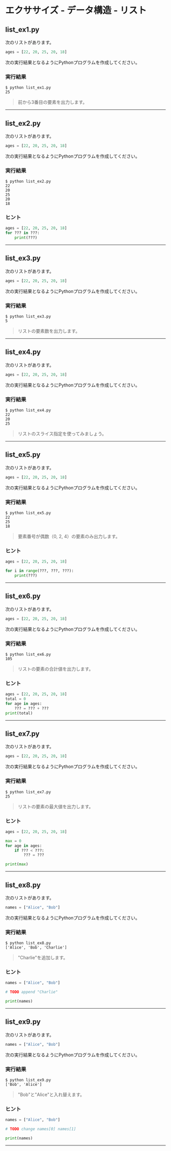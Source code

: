 # エクササイズ - データ構造 - リスト

## list_ex1.py

次のリストがあります。

``` python
ages = [22, 20, 25, 20, 18]
```

次の実行結果となるようにPythonプログラムを作成してください。

### 実行結果

``` 
$ python list_ex1.py 
25
```

> 前から3番目の要素を出力します。

---

## list_ex2.py

次のリストがあります。

``` python
ages = [22, 20, 25, 20, 18]
```

次の実行結果となるようにPythonプログラムを作成してください。

### 実行結果

``` 
$ python list_ex2.py 
22
20
25
20
18
```

### ヒント

``` python
ages = [22, 20, 25, 20, 18]
for ??? in ???:
    print(???)
```

---

## list_ex3.py

次のリストがあります。

``` python
ages = [22, 20, 25, 20, 18]
```

次の実行結果となるようにPythonプログラムを作成してください。

### 実行結果

``` 
$ python list_ex3.py 
5
```

> リストの要素数を出力します。

---

## list_ex4.py

次のリストがあります。

``` python
ages = [22, 20, 25, 20, 18]
```

次の実行結果となるようにPythonプログラムを作成してください。

### 実行結果

``` 
$ python list_ex4.py
22
20
25
```

> リストのスライス指定を使ってみましょう。

---

## list_ex5.py

次のリストがあります。

``` python
ages = [22, 20, 25, 20, 18]
```

次の実行結果となるようにPythonプログラムを作成してください。

### 実行結果

``` 
$ python list_ex5.py
22
25
18
```

> 要素番号が偶数（0, 2, 4）の要素のみ出力します。

### ヒント

``` python
ages = [22, 20, 25, 20, 18]

for i in range(???, ???, ???):
    print(???)
```

---

## list_ex6.py

次のリストがあります。

``` python
ages = [22, 20, 25, 20, 18]
```

次の実行結果となるようにPythonプログラムを作成してください。

### 実行結果

``` 
$ python list_ex6.py
105
```

> リストの要素の合計値を出力します。

### ヒント

``` python
ages = [22, 20, 25, 20, 18]
total = 0
for age in ages:
    ??? = ??? + ???
print(total)
```

---

## list_ex7.py

次のリストがあります。

``` python
ages = [22, 20, 25, 20, 18]
```

次の実行結果となるようにPythonプログラムを作成してください。

### 実行結果

``` 
$ python list_ex7.py
25
```

> リストの要素の最大値を出力します。

### ヒント

``` python
ages = [22, 20, 25, 20, 18]

max = 0
for age in ages:
    if ??? < ???:
        ??? = ???

print(max)
```

---

## list_ex8.py

次のリストがあります。

``` python
names = ["Alice", "Bob"]
```

次の実行結果となるようにPythonプログラムを作成してください。

### 実行結果

``` 
$ python list_ex8.py
['Alice', 'Bob', 'Charlie']
```

> "Charlie"を追加します。

### ヒント

``` python
names = ["Alice", "Bob"]

# TODO append "Charlie"

print(names)
```

---

## list_ex9.py

次のリストがあります。

``` python
names = ["Alice", "Bob"]
```

次の実行結果となるようにPythonプログラムを作成してください。

### 実行結果

``` 
$ python list_ex9.py 
['Bob', 'Alice']
```

> "Bob"と"Alice"と入れ替えます。

### ヒント

``` python
names = ["Alice", "Bob"]

# TODO change names[0] names[1]

print(names)
```

---
